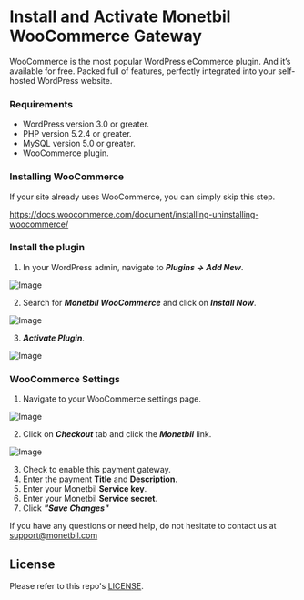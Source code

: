 # Install and Activate Monetbil WooCommerce Gateway
WooCommerce is the most popular WordPress eCommerce plugin. And it’s available for free. Packed full of features, perfectly integrated into your self-hosted WordPress website.

### Requirements

* WordPress version 3.0 or greater.
* PHP version 5.2.4 or greater.
* MySQL version 5.0 or greater.
* WooCommerce plugin.

### Installing WooCommerce
If your site already uses WooCommerce, you can simply skip this step.

https://docs.woocommerce.com/document/installing-uninstalling-woocommerce/

### Install the plugin

1. In your WordPress admin, navigate to ***Plugins -> Add New***.

![Image](https://www.monetbil.com/support/wp-content/uploads/2017/04/pluginsaddnew.png)

2. Search for ***Monetbil WooCommerce*** and click on ***Install Now***.

![Image](https://www.monetbil.com/support/wp-content/uploads/2017/06/pluginsearch.png)

3. ***Activate Plugin***.

![Image](https://www.monetbil.com/support/wp-content/uploads/2017/06/pluginactivate.png)

### WooCommerce Settings

1. Navigate to your WooCommerce settings page.

![Image](https://www.monetbil.com/support/wp-content/uploads/2017/04/woocommercesettings.png)

2. Click on ***Checkout*** tab and click the ***Monetbil*** link.

![Image](https://www.monetbil.com/support/wp-content/uploads/2017/04/checkouttab.png)

3. Check to enable this payment gateway.
5. Enter the payment **Title** and **Description**.
6. Enter your Monetbil **Service key**.
7. Enter your Monetbil **Service secret**.
8. Click ***"Save Changes"***

If you have any questions or need help, do not hesitate to contact us at [support@monetbil.com](https://www.monetbil.com/contact/support/?referral=github)

## License

Please refer to this repo's [LICENSE](LICENSE).
